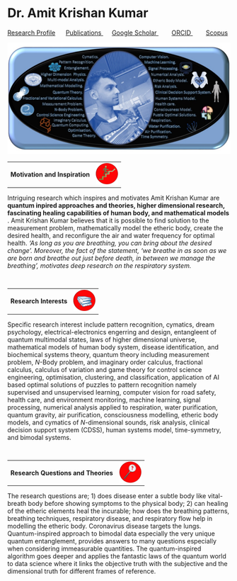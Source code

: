 <html>
  <head>
    <title>Amit Krishan Kumar</title>
<meta name="description" content="Higher Dimension Research…">
    <meta name="referrer" content="origin-when-cross-origin">
<meta name="author" content="Amit Krishan Kumar">
    <meta charset="UTF-8">
    </head>
    <body>
<h1> Dr. Amit Krishan Kumar </h1>

  <a href = ""> Research Profile</a> &nbsp;&nbsp;&nbsp;&nbsp; <a href = "publication.html"> Publications </a> &nbsp;&nbsp;&nbsp;&nbsp;  <a href = "https://scholar.google.com/citations?user=h-KG0T0AAAAJ&hl=en"> Google Scholar </a> &nbsp;&nbsp;&nbsp;&emsp; <a href = "https://orcid.org/0000-0002-0173-2081"> ORCID </a>  &nbsp;&nbsp;&nbsp;&emsp; <a href = "https://www.scopus.com/authid/detail.uri?authorId=57218181590"> Scopus </a>  
  
  <img src="Profile1.jpg"> 
   
<div> 
<table>
      <td> <b>Motivation and Inspiration </b> 
    <td> <img src="thumbnails/motivation.jpg" width="50"> </td> 
<table>
<div>
             
  <p> Intriguing research which inspires and motivates Amit Krishan Kumar are <b> quantum inpired approaches and theories, higher dimensional research, fascinating healing capabilities of human body, and mathematical models </b>. Amit Krishan Kumar believes that it is possible to find solution to the measurement problem, mathematically model the etheric body, create the desired health, and reconfigure the air and water frequency for optimal health. <em> ‘As long as you are breathing, you can bring about the desired change’. Moreover, the fact of the statement, ‘we breathe in as soon as we are born and breathe out just before death, in between we manage the breathing’, motivates deep research on the respiratory system.  </em> </p>  
    <h2> </h2>
    <table>
            <td> <b>Research Interests</b> 
    <td> <img src="thumbnails/interests.jpg" width="50"> </td>
 <table>  
  <p> Specific research interest include pattern recognition, cymatics, dream psychology, electrical-electronics engerring and design, entangleent of quantum multimodal states, laws of higher dimensional universe, mathematical models of human body system, disease identification, and biochemical systems theory, quantum theory including measurement problem, <em>N</em>-Body problem, and imaginary order calculus, fractional calculus, calculus of variation and game theory for control science engineering, optimisation, clustering, and classification, application of AI based optimal solutions of puzzles to pattern recognition namely supervised and unsupervised learning, computer vision for road safety, health care, and environment monitoring, machine learning, signal processing, numerical analysis applied to respiration, water purification, quantum gravity, air purification, consciousness modelling, etheric body models, and cymatics of <em>N</em>-dimensional sounds, risk analysis, clinical decision support system (CDSS), human systems model, time-symmetry, and bimodal systems. </p>

   <h2> </h2>
   <table>
           <td> <b>Research Questions and Theories</b>
              <td> <img src="thumbnails/question.jpg" width="50"> </td>
 <table>
  <p> The research questions are; 1) does disease enter a subtle body like vital-breath body before showing symptoms to the physical body; 2) can healing of the etheric elements heal the incurable; how does the breathing patterns, breathing techniques, respiratory disease, and respiratory flow help in modelling the etheric body.  Coronavirus disease targets the lungs. Quantum-inspired approach to bimodal data especially the very unique quantum entanglement, provides answers to many questions especially when considering immeasurable quantities. The quantum-inspired algorithm goes deeper and applies the fantastic laws of the quantum world to data science where it links the objective truth with the subjective and the dimensional truth for different frames of reference. </p>

</body>
  
</html>


